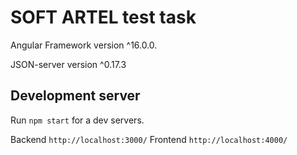 # SOFT ARTEL test task

Angular Framework version ^16.0.0.

JSON-server version ^0.17.3

## Development server

Run `npm start` for a dev servers.

Backend `http://localhost:3000/`
Frontend `http://localhost:4000/`

